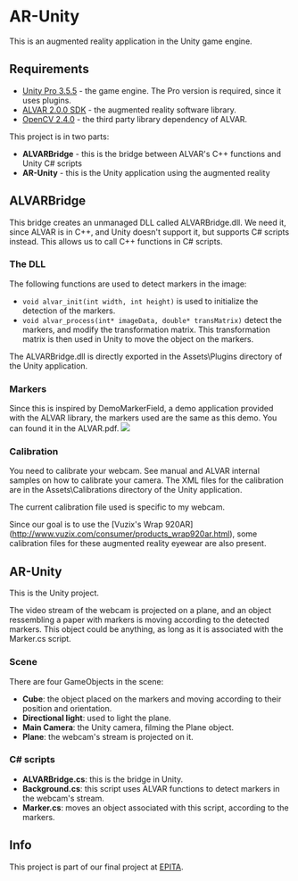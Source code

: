 AR-Unity
========
This is an augmented reality application in the Unity game engine.

Requirements
------------
* [Unity Pro 3.5.5](http://www.unity3d.com/) - the game engine. The Pro version is required, since
it uses plugins.
* [ALVAR 2.0.0 SDK](http://virtual.vtt.fi/virtual/proj2/multimedia/alvar/index.html) - the augmented
reality software library.
* [OpenCV 2.4.0](http://opencv.org/) - the third party library dependency of ALVAR.

This project is in two parts:
* **ALVARBridge** - this is the bridge between ALVAR's C++ functions and Unity C# scripts
* **AR-Unity** - this is the Unity application using the augmented reality

ALVARBridge
-----------
This bridge creates an unmanaged DLL called ALVARBridge.dll. We need it, since ALVAR is in C++, and
Unity doesn't support it, but supports C# scripts instead. This allows us to call C++ functions in
C# scripts.

### The DLL
The following functions are used to detect markers in the image:
* `void alvar_init(int width, int height)` is used to initialize the detection of the markers.
* `void alvar_process(int* imageData, double* transMatrix)` detect the markers, and modify the
transformation matrix. This transformation matrix is then used in Unity to move the object on the
markers.

The ALVARBridge.dll is directly exported in the Assets\Plugins directory of the Unity application.

### Markers
Since this is inspired by DemoMarkerField, a demo application provided with the ALVAR library, the
markers used are the same as this demo. You can found it in the ALVAR.pdf.
<img src="https://raw.github.com/bara3r/AR-Unity/master/AR-Unity/Assets/Materials/markerfield.png"/>

### Calibration
You need to calibrate your webcam. See manual and ALVAR internal samples on how to calibrate your
camera. The XML files for the calibration are in the Assets\Calibrations directory of the Unity
application.

The current calibration file used is specific to my webcam.

Since our goal is to use the [Vuzix's Wrap 920AR]
(http://www.vuzix.com/consumer/products_wrap920ar.html), some calibration files for these augmented
reality eyewear are also present.

AR-Unity
--------
This is the Unity project.

The video stream of the webcam is projected on a plane, and an object ressembling
a paper with markers is moving according to the detected markers. This object could be anything, as
long as it is associated with the Marker.cs script.

### Scene
There are four GameObjects in the scene:
* **Cube**: the object placed on the markers and moving according to their position and orientation.
* **Directional light**: used to light the plane.
* **Main Camera**: the Unity camera, filming the Plane object.
* **Plane**: the webcam's stream is projected on it.

### C# scripts
* **ALVARBridge.cs**: this is the bridge in Unity.
* **Background.cs**: this script uses ALVAR functions to detect markers in the webcam's stream.
* **Marker.cs**: moves an object associated with this script, according to the markers.

Info
----
This project is part of our final project at [EPITA](http://epita.fr/).